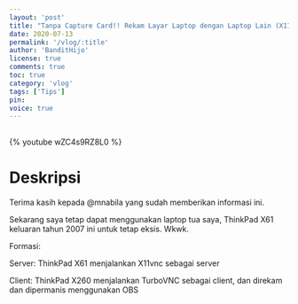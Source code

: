 ```yaml
---
layout: 'post'
title: "Tanpa Capture Card!! Rekam Layar Laptop dengan Laptop Lain (X11vnc + (TurboVNC + OBS))"
date: 2020-07-13
permalink: '/vlog/:title'
author: 'BanditHijo'
license: true
comments: true
toc: true
category: 'vlog'
tags: ['Tips']
pin:
voice: true
---
```


<div style="margin-top:30px;"></div>

{% youtube wZC4s9RZ8L0 %}

# Deskripsi

Terima kasih kepada @mnabila yang sudah memberikan informasi ini.

Sekarang saya tetap dapat menggunakan laptop tua saya, ThinkPad X61 keluaran tahun 2007 ini  untuk tetap eksis. Wkwk.

Formasi:

Server: ThinkPad X61 menjalankan X11vnc sebagai server

Client: ThinkPad X260 menjalankan TurboVNC sebagai client, dan direkam dan dipermanis menggunakan OBS

